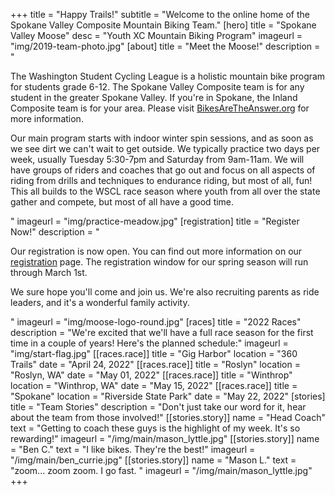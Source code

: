 +++
title = "Happy Trails!"
subtitle = "Welcome to the online home of the Spokane Valley Composite Mountain Biking Team."
[hero]
    title = "Spokane Valley Moose"
    desc = "Youth XC Mountain Biking Program"
    imageurl = "img/2019-team-photo.jpg"
[about]
    title = "Meet the Moose!"
    description = "<p>The Washington Student Cycling League is a holistic mountain bike program for students grade 6-12. The Spokane Valley Composite team is for any student in the greater Spokane Valley.  If you're in Spokane, the Inland Composite team is for your area.  Please visit <a href='https://bikesaretheanswer.org'>BikesAreTheAnswer.org</a> for more information.</p><p>Our main program starts with indoor winter spin sessions, and as soon as we see dirt we can't wait to get outside.  We typically practice two days per week, usually Tuesday 5:30-7pm and Saturday from 9am-11am.  We will have groups of riders and coaches that go out and focus on all aspects of riding from drills and techniques to endurance riding, but most of all, fun!  This all builds to the WSCL race season where youth from all over the state gather and compete, but most of all have a good time. </p>"
    imageurl = "img/practice-meadow.jpg"
[registration]
    title = "Register Now!"
    description = "<p>Our registration is now open.  You can find out more information on our <a href='/registration'>registration</a> page.  The registration window for our spring season will run through March 1st.</p><p> We sure hope you'll come and join us.  We're also recruiting parents as ride leaders, and it's a wonderful family activity.</p>"
    imageurl = "img/moose-logo-round.jpg"
[races]
    title = "2022 Races"
    description = "We're excited that we'll have a full race season for the first time in a couple of years!  Here's the planned schedule:"
    imageurl = "img/start-flag.jpg"
[[races.race]]
    title = "Gig Harbor"
    location = "360 Trails"
    date = "April 24, 2022"
[[races.race]]
    title = "Roslyn"
    location = "Roslyn, WA"
    date = "May 01, 2022"
[[races.race]]
    title = "Winthrop"
    location = "Winthrop, WA"
    date = "May 15, 2022"
[[races.race]]
    title = "Spokane"
    location = "Riverside State Park"
    date = "May 22, 2022"
[stories]
    title = "Team Stories"
    description = "Don't just take our word for it, hear about the team from those involved!"
[[stories.story]]
    name = "Head Coach"
    text = "Getting to coach these guys is the highlight of my week.  It's so rewarding!"
    imageurl = "/img/main/mason_lyttle.jpg"
[[stories.story]]
    name = "Ben C."
    text = "I like bikes.  They're the best!"
    imageurl = "/img/main/ben_currie.jpg"
[[stories.story]]
    name = "Mason L."
    text = "zoom... zoom zoom.  I go fast.  "
    imageurl = "/img/main/mason_lyttle.jpg"
+++
